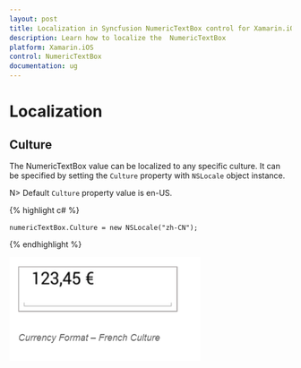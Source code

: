 ```yaml
---
layout: post
title: Localization in Syncfusion NumericTextBox control for Xamarin.iOS
description: Learn how to localize the  NumericTextBox
platform: Xamarin.iOS
control: NumericTextBox
documentation: ug
---
```

# Localization

## Culture

The NumericTextBox value can be localized to any specific culture. It can be specified by setting the `Culture` property with `NSLocale` object instance.

N> Default `Culture` property value is en-US.

{% highlight c# %}

	numericTextBox.Culture = new NSLocale("zh-CN");
	
{% endhighlight %}


![](images/Culture.png)

